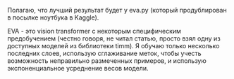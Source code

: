 Полагаю, что лучший результат будет у eva.py (который продублирован в посылке ноутбука в Kaggle). 

EVA - это vision transformer с некоторым специфическим предобучением (честно говоря, не читал статью, просто взял одну из доступных моделей из библиотеки timm). Я обучаю только несколько последних слоев, использую сглаживание меток, чтобы учесть возможность неправильно размеченных примеров, и использую экспоненциальное усреднение весов модели.